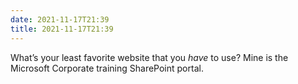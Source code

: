 ```yaml
---
date: 2021-11-17T21:39
title: 2021-11-17T21:39
---
```


What’s your least favorite website that you _have_ to use? Mine is the Microsoft Corporate training SharePoint portal.
